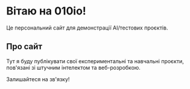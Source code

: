 # Вітаю на 010io!

Це персональний сайт для демонстрації AI/тестових проєктів.

## Про сайт

Тут я буду публікувати свої експериментальні та навчальні проєкти, пов'язані зі штучним інтелектом та веб-розробкою.

Залишайтеся на зв'язку!
